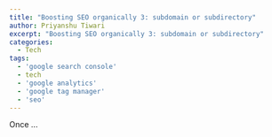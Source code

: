```yaml
---
title: "Boosting SEO organically 3: subdomain or subdirectory"
author: Priyanshu Tiwari
excerpt: "Boosting SEO organically 3: subdomain or subdirectory"
categories:
  - Tech
tags:
  - 'google search console'
  - tech
  - 'google analytics'
  - 'google tag manager'
  - 'seo'
---
```


Once ...